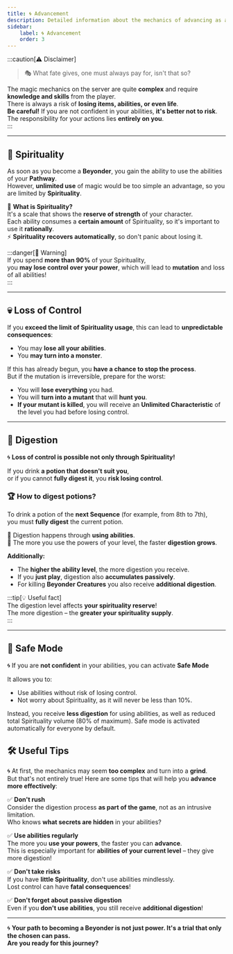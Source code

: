 ```yaml
---
title: 🌀 Advancement
description: Detailed information about the mechanics of advancing as a Beyonder on the server
sidebar:
    label: 🌀 Advancement
    order: 3
---
```


:::caution[⚠️ Disclaimer]
> 🎭 What fate gives, one must always pay for, isn't that so?

The magic mechanics on the server are quite **complex** and require **knowledge and skills** from the player.  
There is always a risk of **losing items, abilities, or even life**.  
**Be careful!** If you are not confident in your abilities, **it's better not to risk**.  
The responsibility for your actions lies **entirely on you**.  
:::

---  

## 🔮 Spirituality

As soon as you become a **Beyonder**, you gain the ability to use the abilities of your **Pathway**.  
However, **unlimited use** of magic would be too simple an advantage, so you are limited by **Spirituality**.

💠 **What is Spirituality?**  
It's a scale that shows the **reserve of strength** of your character.  
Each ability consumes a **certain amount** of Spirituality, so it's important to use it **rationally**.  
⚡ **Spirituality recovers automatically**, so don't panic about losing it.

:::danger[🚨 Warning]  
If you spend **more than 90%** of your Spirituality,  
you **may lose control over your power**, which will lead to **mutation** and loss of all abilities!  
:::

---  

## 💀 Loss of Control

If you **exceed the limit of Spirituality usage**, this can lead to **unpredictable consequences**:
- You may **lose all your abilities**.
- You **may turn into a monster**.

If this has already begun, you **have a chance to stop the process**.  
But if the mutation is irreversible, prepare for the worst:
- You will **lose everything** you had.
- You will **turn into a mutant** that will **hunt you**.
- **If your mutant is killed**, you will receive an **Unlimited Characteristic** of the level you had before losing control.

---  

## 🧪 Digestion

🌀 **Loss of control is possible not only through Spirituality!**

If you drink **a potion that doesn't suit you**,  
or if you cannot **fully digest it**, you **risk losing control**.

### 🏆 How to digest potions?

To drink a potion of the **next Sequence** (for example, from 8th to 7th),  
you must **fully digest** the current potion.

🔹 Digestion happens through **using abilities**.  
🔹 The more you use the powers of your level, the faster **digestion grows**.

**Additionally:**
- The **higher the ability level**, the more digestion you receive.
- If you **just play**, digestion also **accumulates passively**.
- For killing **Beyonder Creatures** you also receive **additional digestion**.

:::tip[💡 Useful fact]  
The digestion level affects **your spirituality reserve**!  
The more digestion – the **greater your spirituality supply**.  
:::

---  

## 👐 Safe Mode

🌀 If you are **not confident** in your abilities, you can activate **Safe Mode**

It allows you to:
- Use abilities without risk of losing control.
- Not worry about Spirituality, as it will never be less than 10%.

Instead, you receive **less digestion** for using abilities, as well as reduced total Spirituality volume (80% of maximum). Safe mode is activated automatically for everyone by default.

## 🛠️ Useful Tips

🌀 At first, the mechanics may seem **too complex** and turn into a **grind**.  
But that's not entirely true! Here are some tips that will help you **advance more effectively**:

✅ **Don't rush**  
Consider the digestion process **as part of the game**, not as an intrusive limitation.  
Who knows **what secrets are hidden** in your abilities?

✅ **Use abilities regularly**  
The more you **use your powers**, the faster you can **advance**.  
This is especially important for **abilities of your current level** – they give more digestion!

✅ **Don't take risks**  
If you have **little Spirituality**, don't use abilities mindlessly.  
Lost control can have **fatal consequences**!

✅ **Don't forget about passive digestion**  
Even if you **don't use abilities**, you still receive **additional digestion**!

---  

🌀 **Your path to becoming a Beyonder is not just power. It's a trial that only the chosen can pass.**  
**Are you ready for this journey?**  